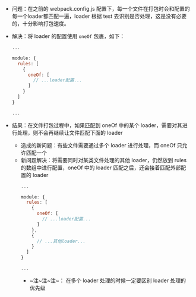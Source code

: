 - 问题：在之前的 webpack.config.js 配置下，每一个文件在打包时会和配置的每一个loader都匹配一遍，loader 根据 test 去识别是否处理，这是没有必要的，十分影响打包速度。

- 解决：将 loader 的配置使用 `oneOf` 包裹，如下：
  ```js
  ...

  module: {
    rules: [
      {
        oneOf: [
          // ...loader配置...
        ]
      }
    ]
  }

  ...
  ```

- 结果：在文件打包过程中，如果匹配到 oneOf 中的某个 loader，需要对其进行处理，则不会再继续让文件匹配下面的 loader
  - 造成的新问题：有些文件需要通过多个 loader 进行处理，而 oneOf 只允许匹配一个
  - 新问题解决：将需要同时对某类文件处理的其他 loader，仍然放到 rules 的数组中进行配置，oneOf 中的 loader 匹配之后，还会接着匹配外部配置的 loader
    ```js
    ...

    module: {
      rules: [
        {
          oneOf: [
            // ...loader配置...
          ]
        },
        {
          // ...其他loader...
        }
      ]
    }

    ...
    ```
    - ~注~注~注~：  在多个 loader 处理的时候一定要区别 loader 处理的优先级